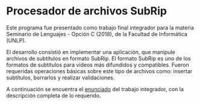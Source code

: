# Procesador de archivos SubRip

Este programa fue presentado como trabajo final integrador para la materia Seminario de Lenguajes - Opción C (2018), de la Facultad de Informática (UNLP). 

El desarrollo consistió en implementar una aplicación, que manipule archivos de subtítulos en formato SubRip. 
El formato SubRip es uno de los formatos de subtítulos para vídeos más difundidos y compatibles.
Fueron requeridas operaciones básicas sobre este tipo de archivos como: insertar subtítulos, borrarlos y realizar validaciones.

A continuación se encuentra el [enunciado](https://drive.google.com/file/d/1F1v1unAdweI-xe0OG2wNeF5p7JSouFnv/view?usp=sharing) del trabajo integrador, con la descripción completa de lo requerido.